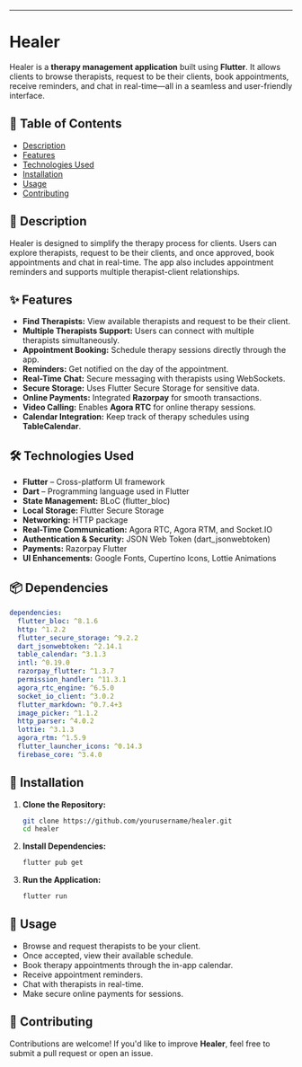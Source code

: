 ---

# Healer 

Healer is a **therapy management application** built using **Flutter**. It allows clients to browse therapists, request to be their clients, book appointments, receive reminders, and chat in real-time—all in a seamless and user-friendly interface.  

## 📖 Table of Contents  
- [Description](#description)  
- [Features](#features)  
- [Technologies Used](#technologies-used)  
- [Installation](#installation)  
- [Usage](#usage)  
- [Contributing](#contributing)  

## 📝 Description  
Healer is designed to simplify the therapy process for clients. Users can explore therapists, request to be their clients, and once approved, book appointments and chat in real-time. The app also includes appointment reminders and supports multiple therapist-client relationships.  

## ✨ Features  
- **Find Therapists:** View available therapists and request to be their client.  
- **Multiple Therapists Support:** Users can connect with multiple therapists simultaneously.  
- **Appointment Booking:** Schedule therapy sessions directly through the app.  
- **Reminders:** Get notified on the day of the appointment.  
- **Real-Time Chat:** Secure messaging with therapists using WebSockets.  
- **Secure Storage:** Uses Flutter Secure Storage for sensitive data.  
- **Online Payments:** Integrated **Razorpay** for smooth transactions.  
- **Video Calling:** Enables **Agora RTC** for online therapy sessions.  
- **Calendar Integration:** Keep track of therapy schedules using **TableCalendar**.  

## 🛠️ Technologies Used  
- **Flutter** – Cross-platform UI framework  
- **Dart** – Programming language used in Flutter  
- **State Management:** BLoC (flutter_bloc)  
- **Local Storage:** Flutter Secure Storage  
- **Networking:** HTTP package  
- **Real-Time Communication:** Agora RTC, Agora RTM, and Socket.IO  
- **Authentication & Security:** JSON Web Token (dart_jsonwebtoken)  
- **Payments:** Razorpay Flutter  
- **UI Enhancements:** Google Fonts, Cupertino Icons, Lottie Animations  

## 📦 Dependencies  
```yaml
dependencies:
  flutter_bloc: ^8.1.6
  http: ^1.2.2
  flutter_secure_storage: ^9.2.2
  dart_jsonwebtoken: ^2.14.1
  table_calendar: ^3.1.3
  intl: ^0.19.0
  razorpay_flutter: ^1.3.7
  permission_handler: ^11.3.1
  agora_rtc_engine: ^6.5.0
  socket_io_client: ^3.0.2
  flutter_markdown: ^0.7.4+3
  image_picker: ^1.1.2
  http_parser: ^4.0.2
  lottie: ^3.1.3
  agora_rtm: ^1.5.9
  flutter_launcher_icons: ^0.14.3
  firebase_core: ^3.4.0
```

## 🚀 Installation  
1. **Clone the Repository:**  
   ```sh
   git clone https://github.com/yourusername/healer.git
   cd healer
   ```  
2. **Install Dependencies:**  
   ```sh
   flutter pub get
   ```  
3. **Run the Application:**  
   ```sh
   flutter run
   ```  

## 📌 Usage  
- Browse and request therapists to be your client.  
- Once accepted, view their available schedule.  
- Book therapy appointments through the in-app calendar.  
- Receive appointment reminders.  
- Chat with therapists in real-time.  
- Make secure online payments for sessions.  

## 🤝 Contributing  
Contributions are welcome! If you'd like to improve **Healer**, feel free to submit a pull request or open an issue.  

